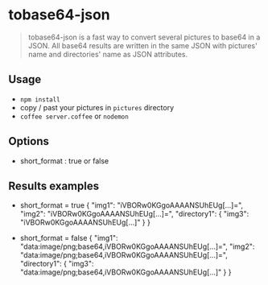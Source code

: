tobase64-json
=============

> tobase64-json is a fast way to convert several pictures to base64 in a JSON.
All base64 results are written in the same JSON with pictures' name and directories' name as JSON attributes.


## Usage
- `npm install`
- copy / past your pictures in `pictures` directory
- `coffee server.coffee` or `nodemon`

## Options
- short_format : true or false

## Results examples
- short_format = true
{
  "img1": "iVBORw0KGgoAAAANSUhEUg[...]=",
  "img2": "iVBORw0KGgoAAAANSUhEUg[...]=",
  "directory1": {
    "img3": "iVBORw0KGgoAAAANSUhEUg[...]"
  }
}

- short_format = false
{
  "img1": "data:image/png;base64,iVBORw0KGgoAAAANSUhEUg[...]=",
  "img2": "data:image/png;base64,iVBORw0KGgoAAAANSUhEUg[...]=",
  "directory1": {
    "img3": "data:image/png;base64,iVBORw0KGgoAAAANSUhEUg[...]"
  }
}